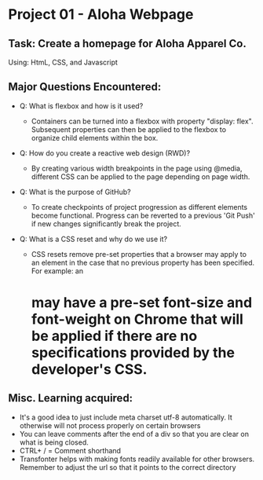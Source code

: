 # Project 01 - Aloha Webpage

## Task: Create a homepage for Aloha Apparel Co.
Using: HtmL, CSS, and Javascript

## Major Questions Encountered:
* Q: What is flexbox and how is it used?
    - Containers can be turned into a flexbox with property "display: flex".  Subsequent properties can then be applied to the flexbox to organize child elements within the box.

* Q: How do you create a reactive web design (RWD)?
    - By creating various width breakpoints in the page using @media, different CSS can be applied to the page depending on page width.

 * Q: What is the purpose of GitHub?
    - To create checkpoints of project progression as different elements become functional.  Progress can be reverted to a previous 'Git Push' if new changes significantly break the project.

* Q: What is a CSS reset and why do we use it?
    - CSS resets remove pre-set properties that a browser may apply to an element in the case that no previous property has been specified.  For example: an <h1> may have a pre-set font-size and font-weight on Chrome that will be applied if there are no specifications provided by the developer's CSS.


## Misc. Learning acquired:
- It's a good idea to just include meta charset utf-8 automatically.  It otherwise will not process properly on certain browsers
- You can leave comments after the end of a div so that you are clear on what is being closed.
- CTRL+ / = Comment shorthand
- Transfonter helps with making fonts readily available for other browsers. Remember to adjust the url so that it points to the correct directory


